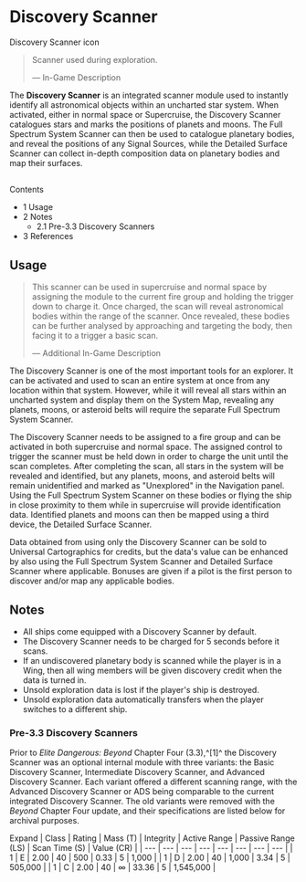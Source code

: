 # Discovery Scanner
Discovery Scanner icon
 		 	 

> 
> 
> Scanner used during exploration.
> 
> 
> — In-Game Description
> 

The **Discovery Scanner** is an integrated scanner module used to instantly identify all astronomical objects within an uncharted star system. When activated, either in normal space or Supercruise, the Discovery Scanner catalogues stars and marks the positions of planets and moons. The Full Spectrum System Scanner can then be used to catalogue planetary bodies, and reveal the positions of any Signal Sources, while the Detailed Surface Scanner can collect in-depth composition data on planetary bodies and map their surfaces.

## 

Contents

- 1 Usage
- 2 Notes
    - 2.1 Pre-3.3 Discovery Scanners
- 3 References

## Usage

> 
> 
> This scanner can be used in supercruise and normal space by assigning the module to the current fire group and holding the trigger down to charge it. Once charged, the scan will reveal astronomical bodies within the range of the scanner. Once revealed, these bodies can be further analysed by approaching and targeting the body, then facing it to a trigger a basic scan.
> 
> 
> — Additional In-Game Description
> 

The Discovery Scanner is one of the most important tools for an explorer. It can be activated and used to scan an entire system at once from any location within that system. However, while it will reveal all stars within an uncharted system and display them on the System Map, revealing any planets, moons, or asteroid belts will require the separate Full Spectrum System Scanner.

The Discovery Scanner needs to be assigned to a fire group and can be activated in both supercruise and normal space. The assigned control to trigger the scanner must be held down in order to charge the unit until the scan completes. After completing the scan, all stars in the system will be revealed and identified, but any planets, moons, and asteroid belts will remain unidentified and marked as "Unexplored" in the Navigation panel. Using the Full Spectrum System Scanner on these bodies or flying the ship in close proximity to them while in supercruise will provide identification data. Identified planets and moons can then be mapped using a third device, the Detailed Surface Scanner.

Data obtained from using only the Discovery Scanner can be sold to Universal Cartographics for credits, but the data's value can be enhanced by also using the Full Spectrum System Scanner and Detailed Surface Scanner where applicable. Bonuses are given if a pilot is the first person to discover and/or map any applicable bodies.

## Notes

- All ships come equipped with a Discovery Scanner by default.
- The Discovery Scanner needs to be charged for 5 seconds before it scans.
- If an undiscovered planetary body is scanned while the player is in a Wing, then all wing members will be given discovery credit when the data is turned in.
- Unsold exploration data is lost if the player's ship is destroyed.
- Unsold exploration data automatically transfers when the player switches to a different ship.

### Pre-3.3 Discovery Scanners

Prior to *Elite Dangerous: Beyond* Chapter Four (3.3),^[1]^ the Discovery Scanner was an optional internal module with three variants: the Basic Discovery Scanner, Intermediate Discovery Scanner, and Advanced Discovery Scanner. Each variant offered a different scanning range, with the Advanced Discovery Scanner or ADS being comparable to the current integrated Discovery Scanner. The old variants were removed with the *Beyond* Chapter Four update, and their specifications are listed below for archival purposes.

Expand
| Class | Rating | Mass (T) | Integrity | Active Range | Passive Range (LS) | Scan Time (S) | Value (CR) |
| --- | --- | --- | --- | --- | --- | --- | --- |
| 1 | E | 2.00 | 40 | 500 | 0.33 | 5 | 1,000 |
| 1 | D | 2.00 | 40 | 1,000 | 3.34 | 5 | 505,000 |
| 1 | C | 2.00 | 40 | ∞ | 33.36 | 5 | 1,545,000 |